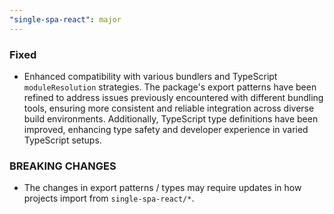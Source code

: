 ```yaml
---
"single-spa-react": major
---
```


### Fixed

- Enhanced compatibility with various bundlers and TypeScript `moduleResolution` strategies. The package's export patterns have been refined to address issues previously encountered with different bundling tools, ensuring more consistent and reliable integration across diverse build environments. Additionally, TypeScript type definitions have been improved, enhancing type safety and developer experience in varied TypeScript setups.

### BREAKING CHANGES

- The changes in export patterns / types may require updates in how projects import from `single-spa-react/*`.
